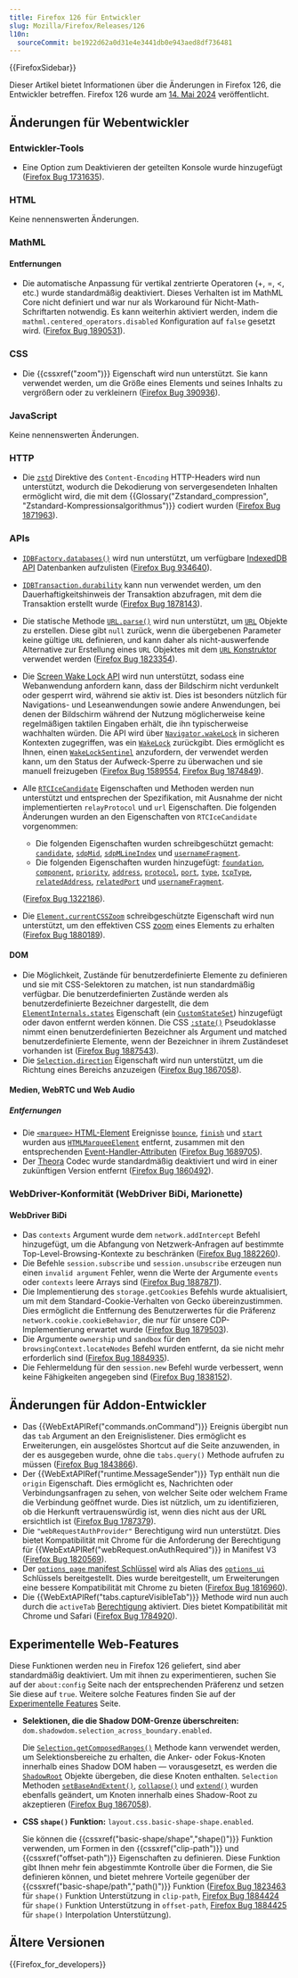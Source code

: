 ```yaml
---
title: Firefox 126 für Entwickler
slug: Mozilla/Firefox/Releases/126
l10n:
  sourceCommit: be1922d62a0d31e4e3441db0e943aed8df736481
---
```


{{FirefoxSidebar}}

Dieser Artikel bietet Informationen über die Änderungen in Firefox 126, die Entwickler betreffen. Firefox 126 wurde am [14. Mai 2024](https://whattrainisitnow.com/release/?version=126) veröffentlicht.

## Änderungen für Webentwickler

### Entwickler-Tools

- Eine Option zum Deaktivieren der geteilten Konsole wurde hinzugefügt ([Firefox Bug 1731635](https://bugzil.la/1731635)).

### HTML

Keine nennenswerten Änderungen.

### MathML

#### Entfernungen

- Die automatische Anpassung für vertikal zentrierte Operatoren (+, =, <, etc.) wurde standardmäßig deaktiviert. Dieses Verhalten ist im MathML Core nicht definiert und war nur als Workaround für Nicht-Math-Schriftarten notwendig. Es kann weiterhin aktiviert werden, indem die `mathml.centered_operators.disabled` Konfiguration auf `false` gesetzt wird. ([Firefox Bug 1890531](https://bugzil.la/1890531)).

### CSS

- Die {{cssxref("zoom")}} Eigenschaft wird nun unterstützt. Sie kann verwendet werden, um die Größe eines Elements und seines Inhalts zu vergrößern oder zu verkleinern ([Firefox Bug 390936](https://bugzil.la/390936)).

### JavaScript

Keine nennenswerten Änderungen.

### HTTP

- Die [`zstd`](/de/docs/Web/HTTP/Reference/Headers/Content-Encoding#zstd) Direktive des `Content-Encoding` HTTP-Headers wird nun unterstützt, wodurch die Dekodierung von servergesendeten Inhalten ermöglicht wird, die mit dem {{Glossary("Zstandard_compression", "Zstandard-Kompressionsalgorithmus")}} codiert wurden ([Firefox Bug 1871963](https://bugzil.la/1871963)).

### APIs

- [`IDBFactory.databases()`](/de/docs/Web/API/IDBFactory/databases) wird nun unterstützt, um verfügbare [IndexedDB API](/de/docs/Web/API/IndexedDB_API) Datenbanken aufzulisten ([Firefox Bug 934640](https://bugzil.la/934640)).
- [`IDBTransaction.durability`](/de/docs/Web/API/IDBTransaction/durability) kann nun verwendet werden, um den Dauerhaftigkeitshinweis der Transaktion abzufragen, mit dem die Transaktion erstellt wurde ([Firefox Bug 1878143](https://bugzil.la/1878143)).
- Die statische Methode [`URL.parse()`](/de/docs/Web/API/URL/parse_static) wird nun unterstützt, um [`URL`](/de/docs/Web/API/URL) Objekte zu erstellen. Diese gibt `null` zurück, wenn die übergebenen Parameter keine gültige `URL` definieren, und kann daher als nicht-auswerfende Alternative zur Erstellung eines `URL` Objektes mit dem [`URL` Konstruktor](/de/docs/Web/API/URL/URL) verwendet werden ([Firefox Bug 1823354](https://bugzil.la/1823354)).
- Die [Screen Wake Lock API](/de/docs/Web/API/Screen_Wake_Lock_API) wird nun unterstützt, sodass eine Webanwendung anfordern kann, dass der Bildschirm nicht verdunkelt oder gesperrt wird, während sie aktiv ist. Dies ist besonders nützlich für Navigations- und Leseanwendungen sowie andere Anwendungen, bei denen der Bildschirm während der Nutzung möglicherweise keine regelmäßigen taktilen Eingaben erhält, die ihn typischerweise wachhalten würden. Die API wird über [`Navigator.wakeLock`](/de/docs/Web/API/Navigator/wakeLock) in sicheren Kontexten zugegriffen, was ein [`WakeLock`](/de/docs/Web/API/WakeLock) zurückgibt. Dies ermöglicht es Ihnen, einen [`WakeLockSentinel`](/de/docs/Web/API/WakeLockSentinel) anzufordern, der verwendet werden kann, um den Status der Aufweck-Sperre zu überwachen und sie manuell freizugeben ([Firefox Bug 1589554](https://bugzil.la/1589554), [Firefox Bug 1874849](https://bugzil.la/1874849)).
- Alle [`RTCIceCandidate`](/de/docs/Web/API/RTCIceCandidate) Eigenschaften und Methoden werden nun unterstützt und entsprechen der Spezifikation, mit Ausnahme der nicht implementierten `relayProtocol` und `url` Eigenschaften. Die folgenden Änderungen wurden an den Eigenschaften von `RTCIceCandidate` vorgenommen:

  - Die folgenden Eigenschaften wurden schreibgeschützt gemacht: [`candidate`](/de/docs/Web/API/RTCIceCandidate/candidate), [`sdpMid`](/de/docs/Web/API/RTCIceCandidate/sdpMid), [`sdpMLineIndex`](/de/docs/Web/API/RTCIceCandidate/sdpMLineIndex) und [`usernameFragment`](/de/docs/Web/API/RTCIceCandidate/usernameFragment).
  - Die folgenden Eigenschaften wurden hinzugefügt: [`foundation`](/de/docs/Web/API/RTCIceCandidate/foundation), [`component`](/de/docs/Web/API/RTCIceCandidate/component), [`priority`](/de/docs/Web/API/RTCIceCandidate/priority), [`address`](/de/docs/Web/API/RTCIceCandidate/address), [`protocol`](/de/docs/Web/API/RTCIceCandidate/protocol), [`port`](/de/docs/Web/API/RTCIceCandidate/port), [`type`](/de/docs/Web/API/RTCIceCandidate/type), [`tcpType`](/de/docs/Web/API/RTCIceCandidate/tcpType), [`relatedAddress`](/de/docs/Web/API/RTCIceCandidate/relatedAddress), [`relatedPort`](/de/docs/Web/API/RTCIceCandidate/relatedPort) und [`usernameFragment`](/de/docs/Web/API/RTCIceCandidate/usernameFragment).

  ([Firefox Bug 1322186](https://bugzil.la/1322186)).

- Die [`Element.currentCSSZoom`](/de/docs/Web/API/Element/currentCSSZoom) schreibgeschützte Eigenschaft wird nun unterstützt, um den effektiven CSS [zoom](/de/docs/Web/CSS/zoom) eines Elements zu erhalten ([Firefox Bug 1880189](https://bugzil.la/1880189)).

#### DOM

- Die Möglichkeit, Zustände für benutzerdefinierte Elemente zu definieren und sie mit CSS-Selektoren zu matchen, ist nun standardmäßig verfügbar.
  Die benutzerdefinierten Zustände werden als benutzerdefinierte Bezeichner dargestellt, die dem [`ElementInternals.states`](/de/docs/Web/API/ElementInternals/states) Eigenschaft (ein [`CustomStateSet`](/de/docs/Web/API/CustomStateSet)) hinzugefügt oder davon entfernt werden können. Die CSS [`:state()`](/de/docs/Web/CSS/:state) Pseudoklasse nimmt einen benutzerdefinierten Bezeichner als Argument und matched benutzerdefinierte Elemente, wenn der Bezeichner in ihrem Zuständeset vorhanden ist ([Firefox Bug 1887543](https://bugzil.la/1887543)).
- Die [`Selection.direction`](/de/docs/Web/API/Selection/direction) Eigenschaft wird nun unterstützt, um die Richtung eines Bereichs anzuzeigen ([Firefox Bug 1867058](https://bugzil.la/1867058)).

#### Medien, WebRTC und Web Audio

##### Entfernungen

- Die [`<marquee>` HTML-Element](/de/docs/Web/HTML/Reference/Elements/marquee) Ereignisse [`bounce`](/de/docs/Web/API/HTMLMarqueeElement#bounce), [`finish`](/de/docs/Web/API/HTMLMarqueeElement#finish) und [`start`](/de/docs/Web/API/HTMLMarqueeElement#start) wurden aus [`HTMLMarqueeElement`](/de/docs/Web/API/HTMLMarqueeElement) entfernt, zusammen mit den entsprechenden [Event-Handler-Attributen](/de/docs/Web/API/HTMLMarqueeElement#events) ([Firefox Bug 1689705](https://bugzil.la/1689705)).
- Der [Theora](/de/docs/Web/Media/Guides/Formats/Video_codecs#theora) Codec wurde standardmäßig deaktiviert und wird in einer zukünftigen Version entfernt ([Firefox Bug 1860492](https://bugzil.la/1860492)).

### WebDriver-Konformität (WebDriver BiDi, Marionette)

#### WebDriver BiDi

- Das `contexts` Argument wurde dem `network.addIntercept` Befehl hinzugefügt, um die Abfangung von Netzwerk-Anfragen auf bestimmte Top-Level-Browsing-Kontexte zu beschränken ([Firefox Bug 1882260](https://bugzil.la/1882260)).
- Die Befehle `session.subscribe` und `session.unsubscribe` erzeugen nun einen `invalid argument` Fehler, wenn die Werte der Argumente `events` oder `contexts` leere Arrays sind ([Firefox Bug 1887871](https://bugzil.la/1887871)).
- Die Implementierung des `storage.getCookies` Befehls wurde aktualisiert, um mit dem Standard-Cookie-Verhalten von Gecko übereinzustimmen. Dies ermöglicht die Entfernung des Benutzerwertes für die Präferenz `network.cookie.cookieBehavior`, die nur für unsere CDP-Implementierung erwartet wurde ([Firefox Bug 1879503](https://bugzil.la/1879503)).
- Die Argumente `ownership` und `sandbox` für den `browsingContext.locateNodes` Befehl wurden entfernt, da sie nicht mehr erforderlich sind ([Firefox Bug 1884935](https://bugzil.la/1884935)).
- Die Fehlermeldung für den `session.new` Befehl wurde verbessert, wenn keine Fähigkeiten angegeben sind ([Firefox Bug 1838152](https://bugzil.la/1838152)).

## Änderungen für Addon-Entwickler

- Das {{WebExtAPIRef("commands.onCommand")}} Ereignis übergibt nun das `tab` Argument an den Ereignislistener. Dies ermöglicht es Erweiterungen, ein ausgelöstes Shortcut auf die Seite anzuwenden, in der es ausgegeben wurde, ohne die `tabs.query()` Methode aufrufen zu müssen ([Firefox Bug 1843866](https://bugzil.la/1843866)).
- Der {{WebExtAPIRef("runtime.MessageSender")}} Typ enthält nun die `origin` Eigenschaft. Dies ermöglicht es, Nachrichten oder Verbindungsanfragen zu sehen, von welcher Seite oder welchem Frame die Verbindung geöffnet wurde. Dies ist nützlich, um zu identifizieren, ob die Herkunft vertrauenswürdig ist, wenn dies nicht aus der URL ersichtlich ist ([Firefox Bug 1787379](https://bugzil.la/1787379)).
- Die `"webRequestAuthProvider"` Berechtigung wird nun unterstützt. Dies bietet Kompatibilität mit Chrome für die Anforderung der Berechtigung für {{WebExtAPIRef("webRequest.onAuthRequired")}} in Manifest V3 ([Firefox Bug 1820569](https://bugzil.la/1820569)).
- Der [`options_page` manifest Schlüssel](/de/docs/Mozilla/Add-ons/WebExtensions/manifest.json/options_page) wird als Alias des [`options_ui`](/de/docs/Mozilla/Add-ons/WebExtensions/manifest.json/options_ui) Schlüssels bereitgestellt. Dies wurde bereitgestellt, um Erweiterungen eine bessere Kompatibilität mit Chrome zu bieten ([Firefox Bug 1816960](https://bugzil.la/1816960)).
- Die {{WebExtAPIRef("tabs.captureVisibleTab")}} Methode wird nun auch durch die `activeTab` [Berechtigung](/de/docs/Mozilla/Add-ons/WebExtensions/manifest.json/permissions) aktiviert. Dies bietet Kompatibilität mit Chrome und Safari ([Firefox Bug 1784920](https://bugzil.la/1784920)).

## Experimentelle Web-Features

Diese Funktionen werden neu in Firefox 126 geliefert, sind aber standardmäßig deaktiviert. Um mit ihnen zu experimentieren, suchen Sie auf der `about:config` Seite nach der entsprechenden Präferenz und setzen Sie diese auf `true`. Weitere solche Features finden Sie auf der [Experimentelle Features](/de/docs/Mozilla/Firefox/Experimental_features) Seite.

- **Selektionen, die die Shadow DOM-Grenze überschreiten:** `dom.shadowdom.selection_across_boundary.enabled`.

  Die [`Selection.getComposedRanges()`](/de/docs/Web/API/Selection/getComposedRanges) Methode kann verwendet werden, um Selektionsbereiche zu erhalten, die Anker- oder Fokus-Knoten innerhalb eines Shadow DOM haben — vorausgesetzt, es werden die [`ShadowRoot`](/de/docs/Web/API/ShadowRoot) Objekte übergeben, die diese Knoten enthalten. `Selection` Methoden [`setBaseAndExtent()`](/de/docs/Web/API/Selection/setBaseAndExtent), [`collapse()`](/de/docs/Web/API/Selection/collapse) und [`extend()`](/de/docs/Web/API/Selection/extend) wurden ebenfalls geändert, um Knoten innerhalb eines Shadow-Root zu akzeptieren ([Firefox Bug 1867058](https://bugzil.la/1867058)).

- **CSS `shape()` Funktion:** `layout.css.basic-shape-shape.enabled`.

  Sie können die {{cssxref("basic-shape/shape","shape()")}} Funktion verwenden, um Formen in den {{cssxref("clip-path")}} und {{cssxref("offset-path")}} Eigenschaften zu definieren. Diese Funktion gibt Ihnen mehr fein abgestimmte Kontrolle über die Formen, die Sie definieren können, und bietet mehrere Vorteile gegenüber der {{cssxref("basic-shape/path","path()")}} Funktion ([Firefox Bug 1823463](https://bugzil.la/1823463) für `shape()` Funktion Unterstützung in `clip-path`, [Firefox Bug 1884424](https://bugzil.la/1884424) für `shape()` Funktion Unterstützung in `offset-path`, [Firefox Bug 1884425](https://bugzil.la/1884425) für `shape()` Interpolation Unterstützung).

## Ältere Versionen

{{Firefox_for_developers}}
